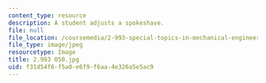 ```yaml
---
content_type: resource
description: A student adjusts a spokeshave.
file: null
file_location: /coursemedia/2-993-special-topics-in-mechanical-engineering-the-art-and-science-of-boat-design-january-iap-2007/f31d54f6f5a0e6f9f6aa4e326a5e5ac9_2993050.jpg
file_type: image/jpeg
resourcetype: Image
title: 2.993 050.jpg
uid: f31d54f6-f5a0-e6f9-f6aa-4e326a5e5ac9
---
```

